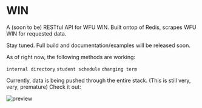 # WIN

A (soon to be) RESTful API for WFU WIN. Built ontop of Redis, scrapes WFU WIN for requested data.

Stay tuned. Full build and documentation/examples will be released soon.

As of right now, the following methods are working:

`internal directory`
`student schedule`
`changing term`

Currently, data is being pushed through the entire stack. (This is still very, very, premature) Check it out:

![preview](http://i1158.photobucket.com/albums/p618/g12mcgov/Screen%20Shot%202015-03-13%20at%2012.12.33%20AM.png)
